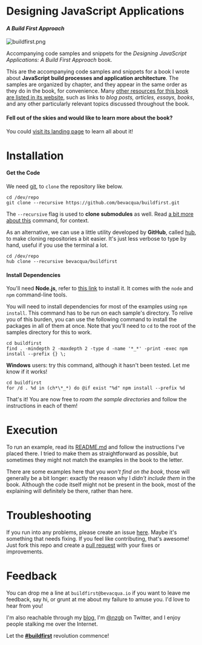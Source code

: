 # Designing JavaScript Applications
#### _A Build First Approach_

![buildfirst.png][1]

Accompanying code samples and snippets for the _Designing JavaScript Applications: A Build First Approach_ book.

This are the accompanying code samples and snippets for a book I wrote about **JavaScript build processes and application architecture**. The samples are organized by chapter, and they appear in the same order as they do in the book, for convenience. Many [other resources for this book are listed in its website](http://bevacqua.io/buildfirst/resources "#buildfirst resources"), such as links to _blog posts, articles, essays, books_, and any other particularly relevant topics discussed throughout the book.

#### Fell out of the skies and would like to learn more about the book?

You could [visit its landing page](http://bevacqua.io/buildfirst "Designing JavaScript Applications: A Build First Approach") to learn all about it!

# Installation

#### Get the Code

We need [git](http://git-scm.com/ "git source control"), to `clone` the repository like below.

```shell
cd /dev/repo
git clone --recursive https://github.com/bevacqua/buildfirst.git
```

The `--recursive` flag is used to **clone submodules** as well. Read [a bit more about this](http://stackoverflow.com/a/4438292/389745) command, for context.

As an alternative, we can use a little utility developed by **GitHub**, called [hub](http://hub.github.com/ "hub by GitHub"), to make cloning repositories a bit easier. It's just less verbose to type by hand, useful if you use the terminal a lot.

```shell
cd /dev/repo
hub clone --recursive bevacqua/buildfirst
```

#### Install Dependencies

You'll need **Node.js**, refer to [this link](http://nodejs.org/download/ "Node.js Downloads") to install it. It comes with the `node` and `npm` command-line tools.

You will need to install dependencies for most of the examples using `npm install`. This command has to be run on each sample's directory. To relive you of this burden, you can use the following command to install the packages in all of them at once. Note that you'll need to `cd` to the root of the samples directory for this to work.

```shell
cd buildfirst
find . -mindepth 2 -maxdepth 2 -type d -name '*_*' -print -exec npm install --prefix {} \;
```

**Windows** users: try this command, although it hasn't been tested. Let me know if it works!

```shell
cd buildfirst
for /d . %d in (ch*\*_*) do @if exist "%d" npm install --prefix %d
```

That's it! You are now free to _roam the sample directories_ and follow the instructions in each of them!

# Execution

To run an example, read its [README.md](README.md "To understand recursion, you must first understand recursion") and follow the instructions I've placed there. I tried to make them as straightforward as possible, but sometimes they might not match the examples in the book to the letter.

There are some examples here that you _won't find on the book_, those will generally be a bit longer: exactly the reason why I _didn't include them_ in the book. Although the code itself might not be present in the book, most of the explaining will definitely be there, rather than here.

# Troubleshooting

If you run into any problems, please create an issue [here](https://github.com/bevacqua/buildfirst/issues). Maybe it's something that needs fixing. If you feel like contributing, that's awesome! Just fork this repo and create a [pull request](https://help.github.com/articles/using-pull-requests) with your fixes or improvements.

# Feedback

You can drop me a line at `buildfirst@bevacqua.io` if you want to leave me feedback, say hi, or grunt at me about my failure to amuse you. I'd love to hear from you!

I'm also reachable through my [blog](http://blog.ponyfoo.com "Pony Foo"), I'm [@nzgb](https://twitter.com/nzgb "@nzgb on Twitter") on Twitter, and I enjoy people stalking me over the Internet.

Let the [**#buildfirst**](https://twitter.com/#buildfirst) revolution commence!

  [1]: http://www.gravatar.com/avatar/cee019b251cf09f440b4427541e46cb8.png?s=420
